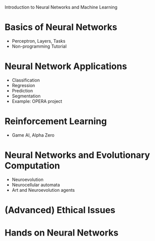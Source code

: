 Introduction to Neural Networks and Machine Learning

# Basics of Neural Networks
- Perceptron, Layers, Tasks
- Non-programming Tutorial

# Neural Network Applications
- Classification
- Regression
- Prediction
- Segmentation
- Example: OPERA project

# Reinforcement Learning
- Game AI, Alpha Zero

# Neural Networks and Evolutionary Computation
- Neuroevolution
- Neurocellular automata
- Art and Neuroevolution agents

# (Advanced) Ethical Issues

# Hands on Neural Networks

